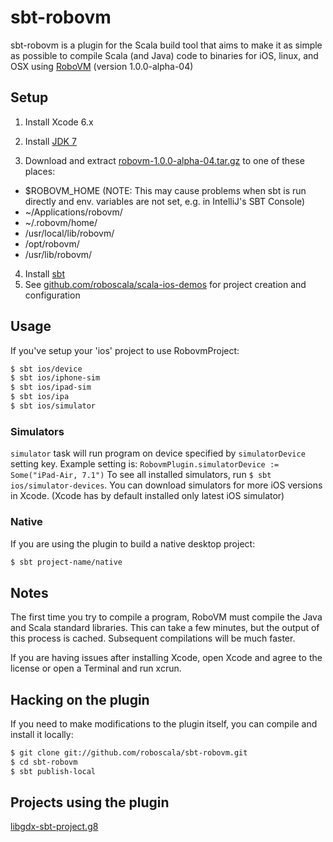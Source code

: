 sbt-robovm
==========


sbt-robovm is a plugin for the Scala build tool that aims to make it as simple as possible to compile Scala (and Java) code to binaries for iOS, linux, and OSX using [RoboVM](http://www.robovm.org/) (version 1.0.0-alpha-04)

## Setup

1. Install Xcode 6.x
2. Install [JDK 7](http://www.oracle.com/technetwork/java/javase/downloads/jdk7-downloads-1880260.html)

3. Download and extract [robovm-1.0.0-alpha-04.tar.gz](http://download.robovm.org/robovm-1.0.0-alpha-04.tar.gz) to one of these places:

 * $ROBOVM_HOME  (NOTE: This may cause problems when sbt is run directly and env. variables are not set, e.g. in IntelliJ's SBT Console)
 * ~/Applications/robovm/
 * ~/.robovm/home/
 * /usr/local/lib/robovm/
 * /opt/robovm/
 * /usr/lib/robovm/
4. Install [sbt](http://www.scala-sbt.org/release/docs/Getting-Started/Setup.html)
5. See [github.com/roboscala/scala-ios-demos](http://github.com/roboscala/scala-ios-demos) for project creation and configuration

## Usage

If you've setup your 'ios' project to use RobovmProject:
```bash
$ sbt ios/device
$ sbt ios/iphone-sim
$ sbt ios/ipad-sim
$ sbt ios/ipa
$ sbt ios/simulator
```

### Simulators

`simulator` task will run program on device specified by `simulatorDevice` setting key.
Example setting is:
`RobovmPlugin.simulatorDevice := Some("iPad-Air, 7.1")`
To see all installed simulators, run `$ sbt ios/simulator-devices`.
You can download simulators for more iOS versions in Xcode. (Xcode has by default installed only latest iOS simulator)

### Native

If you are using the plugin to build a native desktop project:
```bash
$ sbt project-name/native
```

## Notes

The first time you try to compile a program, RoboVM must compile the Java and Scala standard libraries. This can take a few minutes, but the output of this process is cached. Subsequent compilations will be much faster.

If you are having issues after installing Xcode, open Xcode and agree to the license or open a Terminal and run xcrun.

## Hacking on the plugin

If you need to make modifications to the plugin itself, you can compile and install it locally:
```bash
$ git clone git://github.com/roboscala/sbt-robovm.git
$ cd sbt-robovm
$ sbt publish-local
```

## Projects using the plugin

[libgdx-sbt-project.g8](http://github.com/ajhager/libgdx-sbt-project.g8)
